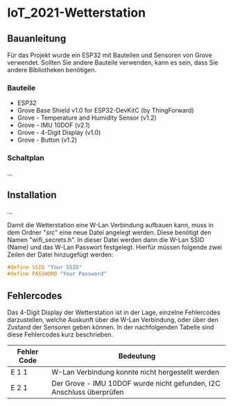 # IoT_2021-Wetterstation

## Bauanleitung
Für das Projekt wurde ein ESP32 mit Bauteilen und Sensoren von Grove verwendet. Sollten Sie andere Bauteile verwenden, kann es sein, dass Sie andere Bibliotheken benötigen.

### Bauteile
* ESP32
* Grove Base Shield v1.0 for ESP32-DevKitC (by ThingForward)
* Grove - Temperature and Humidity Sensor (v1.2)
* Grove - IMU 10DOF (v2.1)
* Grove - 4-Digit Display (v1.0)
* Grove - Button (v1.2)

### Schaltplan
...

## Installation
...

Damit die Wetterstation eine W-Lan Verbindung aufbauen kann, muss in dem Ordner "src" eine neue Datei angelegt werden.
Diese benötigt den Namen "wifi_secrets.h". In dieser Datei werden dann die W-Lan SSID (Name) und das W-Lan Passwort festgelegt.
Hierfür müssen folgende zwei Zeilen der Datei hinzugefügt werden:
```c
#define SSID "Your SSID"
#define PASSWORD "Your Password"
```

## Fehlercodes

Das 4-Digit Display der Wetterstation ist in der Lage, einzelne Fehlercodes darzustellen, welche Auskunft über die W-Lan Verbindung, oder über den Zustand der Sensoren geben können. In der nachfolgenden Tabelle sind diese Fehlercodes kurz beschrieben.

Fehler Code | Bedeutung
----------- | -----------
E 1 1       | W-Lan Verbindung konnte nicht hergestellt werden
E 2 1       | Der Grove - IMU 10DOF wurde nicht gefunden, I2C Anschluss überprüfen
